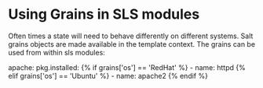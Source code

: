 

# Using Grains in SLS modules
Often times a state will need to behave differently on different systems. Salt grains objects are made available in the template context. The grains can be used from within sls modules:

apache:
  pkg.installed:
    {% if grains['os'] == 'RedHat' %}
    - name: httpd
    {% elif grains['os'] == 'Ubuntu' %}
    - name: apache2
    {% endif %}